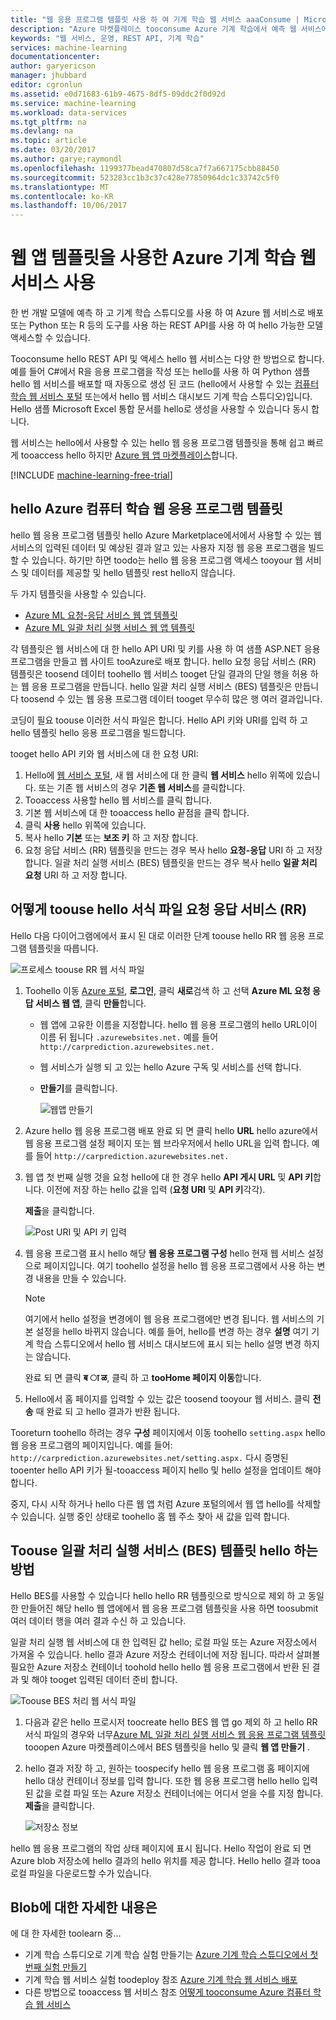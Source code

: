 ```yaml
---
title: "웹 응용 프로그램 템플릿 사용 하 여 기계 학습 웹 서비스 aaaConsume | Microsoft Docs"
description: "Azure 마켓플레이스 tooconsume Azure 기계 학습에서 예측 웹 서비스에서에서 웹 응용 프로그램 템플릿을 사용 합니다."
keywords: "웹 서비스, 운영, REST API, 기계 학습"
services: machine-learning
documentationcenter: 
author: garyericson
manager: jhubbard
editor: cgronlun
ms.assetid: e0d71683-61b9-4675-8df5-09ddc2f0d92d
ms.service: machine-learning
ms.workload: data-services
ms.tgt_pltfrm: na
ms.devlang: na
ms.topic: article
ms.date: 03/20/2017
ms.author: garye;raymondl
ms.openlocfilehash: 1199377bead470807d58ca7f7a667175cbb88450
ms.sourcegitcommit: 523283cc1b3c37c428e77850964dc1c33742c5f0
ms.translationtype: MT
ms.contentlocale: ko-KR
ms.lasthandoff: 10/06/2017
---
```

# <a name="consume-an-azure-machine-learning-web-service-with-a-web-app-template"></a>웹 앱 템플릿을 사용한 Azure 기계 학습 웹 서비스 사용

한 번 개발 모델에 예측 하 고 기계 학습 스튜디오를 사용 하 여 Azure 웹 서비스로 배포 또는 Python 또는 R 등의 도구를 사용 하는 REST API를 사용 하 여 hello 가능한 모델 액세스할 수 있습니다.

Tooconsume hello REST API 및 액세스 hello 웹 서비스는 다양 한 방법으로 합니다. 예를 들어 C#에서 R을 응용 프로그램을 작성 또는 hello를 사용 하 여 Python 샘플 hello 웹 서비스를 배포할 때 자동으로 생성 된 코드 (hello에서 사용할 수 있는 [컴퓨터 학습 웹 서비스 포털](https://services.azureml.net/quickstart) 또는에서 hello 웹 서비스 대시보드 기계 학습 스튜디오)입니다. Hello 샘플 Microsoft Excel 통합 문서를 hello로 생성을 사용할 수 있습니다 동시 합니다.

웹 서비스는 hello에서 사용할 수 있는 hello 웹 응용 프로그램 템플릿을 통해 쉽고 빠르게 tooaccess hello 하지만 [Azure 웹 앱 마켓플레이스](https://azure.microsoft.com/marketplace/web-applications/all/)합니다.

[!INCLUDE [machine-learning-free-trial](../../includes/machine-learning-free-trial.md)]

## <a name="hello-azure-machine-learning-web-app-templates"></a>hello Azure 컴퓨터 학습 웹 응용 프로그램 템플릿
hello 웹 응용 프로그램 템플릿 hello Azure Marketplace에서에서 사용할 수 있는 웹 서비스의 입력된 데이터 및 예상된 결과 알고 있는 사용자 지정 웹 응용 프로그램을 빌드할 수 있습니다. 하기만 하면 toodo는 hello 웹 응용 프로그램 액세스 tooyour 웹 서비스 및 데이터를 제공할 및 hello 템플릿 rest hello지 않습니다.

두 가지 템플릿을 사용할 수 있습니다.

* [Azure ML 요청-응답 서비스 웹 앱 템플릿](https://azure.microsoft.com/marketplace/partners/microsoft/azuremlaspnettemplateforrrs/)
* [Azure ML 일괄 처리 실행 서비스 웹 앱 템플릿](https://azure.microsoft.com/marketplace/partners/microsoft/azuremlbeswebapptemplate/)

각 템플릿은 웹 서비스에 대 한 hello API URI 및 키를 사용 하 여 샘플 ASP.NET 응용 프로그램을 만들고 웹 사이트 tooAzure로 배포 합니다. hello 요청 응답 서비스 (RR) 템플릿은 toosend 데이터 toohello 웹 서비스 tooget 단일 결과의 단일 행을 허용 하는 웹 응용 프로그램을 만듭니다. hello 일괄 처리 실행 서비스 (BES) 템플릿은 만듭니다 toosend 수 있는 웹 응용 프로그램 데이터 tooget 무수히 많은 행 여러 결과입니다.

코딩이 필요 toouse 이러한 서식 파일은 합니다. Hello API 키와 URI를 입력 하 고 hello 템플릿 hello 응용 프로그램을 빌드합니다.

tooget hello API 키와 웹 서비스에 대 한 요청 URI:

1. Hello에 [웹 서비스 포털](https://services.azureml.net/quickstart), 새 웹 서비스에 대 한 클릭 **웹 서비스** hello 위쪽에 있습니다. 또는 기존 웹 서비스의 경우 **기존 웹 서비스**를 클릭합니다.
2. Tooaccess 사용할 hello 웹 서비스를 클릭 합니다.
3. 기본 웹 서비스에 대 한 tooaccess hello 끝점을 클릭 합니다.
4. 클릭 **사용** hello 위쪽에 있습니다.
5. 복사 hello **기본** 또는 **보조 키** 하 고 저장 합니다.
6. 요청 응답 서비스 (RR) 템플릿을 만드는 경우 복사 hello **요청-응답** URI 하 고 저장 합니다. 일괄 처리 실행 서비스 (BES) 템플릿을 만드는 경우 복사 hello **일괄 처리 요청** URI 하 고 저장 합니다.


## <a name="how-toouse-hello-request-response-service-rrs-template"></a>어떻게 toouse hello 서식 파일 요청 응답 서비스 (RR)
Hello 다음 다이어그램에에서 표시 된 대로 이러한 단계 toouse hello RR 웹 응용 프로그램 템플릿을 따릅니다.

![프로세스 toouse RR 웹 서식 파일][image1]


<!--    ![API Key][image3] -->

<!-- This value will look like this:
   
        https://ussouthcentral.services.azureml.net/workspaces/<workspace-id>/services/<service-id>/execute?api-version=2.0&details=true
   
    ![Request URI][image4] -->

1. Toohello 이동 [Azure 포털](https://portal.azure.com), **로그인**, 클릭 **새로**검색 하 고 선택 **Azure ML 요청 응답 서비스 웹 앱**, 클릭 **만들**합니다. 
   
   * 웹 앱에 고유한 이름을 지정합니다. hello 웹 응용 프로그램의 hello URL이이 이름 뒤 됩니다 `.azurewebsites.net.` 예를 들어`http://carprediction.azurewebsites.net.`
   * 웹 서비스가 실행 되 고 있는 hello Azure 구독 및 서비스를 선택 합니다.
   * **만들기**를 클릭합니다.
     
     ![웹앱 만들기][image5]

4. Azure hello 웹 응용 프로그램 배포 완료 되 면 클릭 hello **URL** hello azure에서 웹 응용 프로그램 설정 페이지 또는 웹 브라우저에서 hello URL을 입력 합니다. 예를 들어 `http://carprediction.azurewebsites.net.`
5. 웹 앱 첫 번째 실행 것을 요청 hello에 대 한 경우 hello **API 게시 URL** 및 **API 키**합니다.
   이전에 저장 하는 hello 값을 입력 (**요청 URI** 및 **API 키**각각).
     
     **제출**을 클릭합니다.
     
     ![Post URI 및 API 키 입력][image6]

6. 웹 응용 프로그램 표시 hello 해당 **웹 응용 프로그램 구성** hello 현재 웹 서비스 설정으로 페이지입니다. 여기 toohello 설정을 hello 웹 응용 프로그램에서 사용 하는 변경 내용을 만들 수 있습니다.
   
   > [!NOTE]
   > 여기에서 hello 설정을 변경에이 웹 응용 프로그램에만 변경 됩니다. 웹 서비스의 기본 설정을 hello 바뀌지 않습니다. 예를 들어, hello를 변경 하는 경우 **설명** 여기 기계 학습 스튜디오에서 hello 웹 서비스 대시보드에 표시 되는 hello 설명 변경 하지는 않습니다.
   > 
   > 
   
    완료 되 면 클릭 **ब ा ळ**, 클릭 하 고 **tooHome 페이지 이동**합니다.

7. Hello에서 홈 페이지를 입력할 수 있는 값은 toosend tooyour 웹 서비스. 클릭 **전송** 때 완료 되 고 hello 결과가 반환 됩니다.

Tooreturn toohello 하려는 경우 **구성** 페이지에서 이동 toohello `setting.aspx` hello 웹 응용 프로그램의 페이지입니다. 예를 들어: `http://carprediction.azurewebsites.net/setting.aspx.` 다시 증명된 tooenter hello API 키가 될-tooaccess 페이지 hello 및 hello 설정을 업데이트 해야 합니다.

중지, 다시 시작 하거나 hello 다른 웹 앱 처럼 Azure 포털의에서 웹 앱 hello를 삭제할 수 있습니다. 실행 중인 상태로 toohello 홈 웹 주소 찾아 새 값을 입력 합니다.

## <a name="how-toouse-hello-batch-execution-service-bes-template"></a>Toouse 일괄 처리 실행 서비스 (BES) 템플릿 hello 하는 방법
Hello BES를 사용할 수 있습니다 hello hello RR 템플릿으로 방식으로 제외 하 고 동일한 만들어진 해당 hello 웹 앱에에서 웹 응용 프로그램 템플릿을 사용 하면 toosubmit 여러 데이터 행을 여러 결과 수신 하 고 있습니다.

일괄 처리 실행 웹 서비스에 대 한 입력된 값 hello; 로컬 파일 또는 Azure 저장소에서 가져올 수 있습니다. hello 결과 Azure 저장소 컨테이너에 저장 됩니다.
따라서 살펴볼 필요한 Azure 저장소 컨테이너 toohold hello hello 웹 응용 프로그램에서 반환 된 결과 및 해야 tooget 입력된 데이터 준비 합니다.

![Toouse BES 처리 웹 서식 파일][image2]

1. 다음과 같은 hello 프로시저 toocreate hello BES 웹 앱 go 제외 하 고 hello RR 서식 파일의 경우와 너무[Azure ML 일괄 처리 실행 서비스 웹 응용 프로그램 템플릿](https://azure.microsoft.com/marketplace/partners/microsoft/azuremlbeswebapptemplate/) tooopen Azure 마켓플레이스에서 BES 템플릿을 hello 및 클릭 **웹 앱 만들기** .

2. hello 결과 저장 하 고, 원하는 toospecify hello 웹 응용 프로그램 홈 페이지에 hello 대상 컨테이너 정보를 입력 합니다. 또한 웹 응용 프로그램 hello hello 입력된 값을 로컬 파일 또는 Azure 저장소 컨테이너에는 어디서 얻을 수를 지정 합니다.
   **제출**을 클릭합니다.
   
    ![저장소 정보][image7]

hello 웹 응용 프로그램의 작업 상태 페이지에 표시 됩니다.
Hello 작업이 완료 되 면 Azure blob 저장소에 hello 결과의 hello 위치를 제공 합니다. Hello hello 결과 tooa 로컬 파일을 다운로드할 수가 있습니다.

## <a name="for-more-information"></a>Blob에 대한 자세한 내용은
에 대 한 자세한 toolearn 중...

* 기계 학습 스튜디오로 기계 학습 실험 만들기는 [Azure 기계 학습 스튜디오에서 첫 번째 실험 만들기](machine-learning-create-experiment.md)
* 기계 학습 웹 서비스 실험 toodeploy 참조 [Azure 기계 학습 웹 서비스 배포](machine-learning-publish-a-machine-learning-web-service.md)
* 다른 방법으로 tooaccess 웹 서비스 참조 [어떻게 tooconsume Azure 컴퓨터 학습 웹 서비스](machine-learning-consume-web-services.md)

[image1]: media/machine-learning-consume-web-service-with-web-app-template/rrs-web-template-flow.png
[image2]: media/machine-learning-consume-web-service-with-web-app-template/bes-web-template-flow.png
[image3]: media/machine-learning-consume-web-service-with-web-app-template/api-key.png
[image4]: media/machine-learning-consume-web-service-with-web-app-template/post-uri.png
[image5]: media/machine-learning-consume-web-service-with-web-app-template/create-web-app.png
[image6]: media/machine-learning-consume-web-service-with-web-app-template/web-service-info.png
[image7]: media/machine-learning-consume-web-service-with-web-app-template/storage.png
